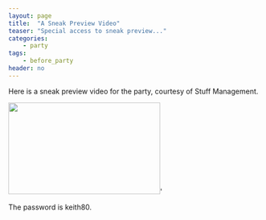 ```yaml
---
layout: page
title:  "A Sneak Preview Video"
teaser: "Special access to sneak preview..."
categories:
    - party
tags:
    - before_party
header: no
---
```


Here is a sneak preview video for the party, courtesy of Stuff Management.

<a href="https://vimeo.com/183257587" target="_blank"><img src="http://keithatkinson.party/images/start-video-keith-trailer-302x182.jpg" width="302" height="182" alt=""/></a>'

The password is keith80.
